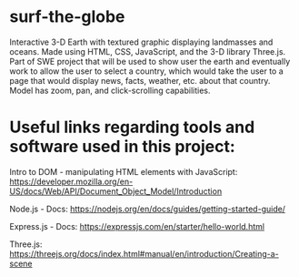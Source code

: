 # surf-the-globe
Interactive 3-D Earth with textured graphic displaying landmasses and oceans. Made using HTML, CSS, JavaScript,  and the 3-D library Three.js. Part of SWE project that will be used to show user the earth and eventually work to allow the user to select a country, which would take the user to a page that would display news, facts, weather, etc. about that country. Model has zoom, pan, and click-scrolling capabilities. 


# Useful links regarding tools and software used in this project:

Intro to DOM - manipulating HTML elements with JavaScript: https://developer.mozilla.org/en-US/docs/Web/API/Document_Object_Model/Introduction

Node.js - Docs: https://nodejs.org/en/docs/guides/getting-started-guide/

Express.js - Docs: https://expressjs.com/en/starter/hello-world.html

Three.js: https://threejs.org/docs/index.html#manual/en/introduction/Creating-a-scene
